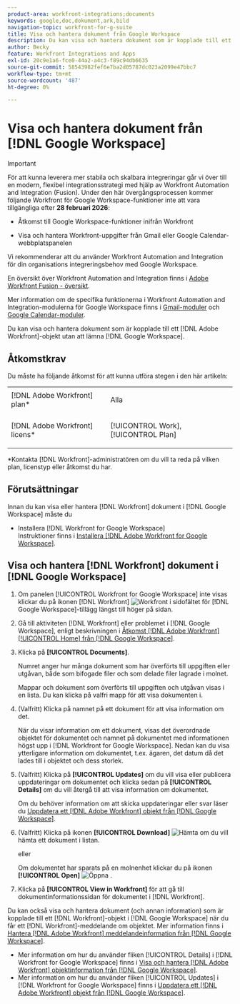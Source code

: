 ```yaml
---
product-area: workfront-integrations;documents
keywords: google,doc,dokument,ark,bild
navigation-topic: workfront-for-g-suite
title: Visa och hantera dokument från Google Workspace
description: Du kan visa och hantera dokument som är kopplade till ett [!DNL Adobe Workfront] objekt utan att behöva lämna Google Workspace.
author: Becky
feature: Workfront Integrations and Apps
exl-id: 20c9e1a6-fce0-44a2-a4c3-f89c94db6635
source-git-commit: 58543982fef6e7ba2d05787dc023a2099e47bbc7
workflow-type: tm+mt
source-wordcount: '487'
ht-degree: 0%

---
```


# Visa och hantera dokument från [!DNL Google Workspace]

>[!IMPORTANT]
>
>För att kunna leverera mer stabila och skalbara integreringar går vi över till en modern, flexibel integrationsstrategi med hjälp av Workfront Automation and Integration (Fusion). Under den här övergångsprocessen kommer följande Workfront för Google Workspace-funktioner inte att vara tillgängliga efter **28 februari 2026**:
>
>* Åtkomst till Google Workspace-funktioner inifrån Workfront
>
>* Visa och hantera Workfront-uppgifter från Gmail eller Google Calendar-webbplatspanelen
>
>Vi rekommenderar att du använder Workfront Automation and Integration för din organisations integreringsbehov med Google Workspace.
>
>En översikt över Workfront Automation and Integration finns i [Adobe Workfront Fusion - översikt](https://experienceleague.adobe.com/en/docs/workfront-fusion/using/get-started-with-fusion/understand-workfront-fusion/workfront-fusion-overview).
>
>Mer information om de specifika funktionerna i Workfront Automation and Integration-modulerna för Google Workspace finns i [Gmail-moduler](https://experienceleague.adobe.com/en/docs/workfront-fusion/using/references/apps-and-their-modules/third-party-app-connectors/gmail-modules) och [Google Calendar-moduler](https://experienceleague.adobe.com/en/docs/workfront-fusion/using/references/apps-and-their-modules/third-party-app-connectors/google-calendar-modules).

Du kan visa och hantera dokument som är kopplade till ett [!DNL Adobe Workfront]-objekt utan att lämna [!DNL Google Workspace].

## Åtkomstkrav

Du måste ha följande åtkomst för att kunna utföra stegen i den här artikeln:

<table style="table-layout:auto"> 
 <col> 
 <col> 
 <tbody> 
  <tr> 
   <td role="rowheader">[!DNL Adobe Workfront] plan*</td> 
   <td> <p>Alla</p> </td> 
  </tr> 
  <tr> 
   <td role="rowheader">[!DNL Adobe Workfront] licens*</td> 
   <td> <p>[!UICONTROL Work], [!UICONTROL Plan]</p> </td> 
  </tr> 
 </tbody> 
</table>

&#42;Kontakta [!DNL Workfront]-administratören om du vill ta reda på vilken plan, licenstyp eller åtkomst du har.

## Förutsättningar

Innan du kan visa eller hantera [!DNL Workfront] dokument i [!DNL Google Workspace] måste du

* Installera [!DNL Workfront for Google Workspace]\
   Instruktioner finns i [Installera [!DNL Adobe Workfront for Google Workspace]](../../workfront-integrations-and-apps/workfront-for-g-suite/install-workfront-for-gsuite.md).

## Visa och hantera [!DNL Workfront] dokument i [!DNL Google Workspace]

1. Om panelen [!UICONTROL Workfront for Google Workspace] inte visas klickar du på ikonen [!DNL Workfront] ![Workfront ](assets/wf-lion-icon.png) i sidofältet för [!DNL Google Workspace]-tillägg längst till höger på sidan.
1. Gå till aktiviteten [!DNL Workfront] eller problemet i [!DNL Google Workspace], enligt beskrivningen i [Åtkomst [!DNL Adobe Workfront] [!UICONTROL Home] från  [!DNL Google Workspace]](../../workfront-integrations-and-apps/workfront-for-g-suite/access-wf-home-content-from-g-suite.md).
1. Klicka på **[!UICONTROL Documents]**.

   Numret anger hur många dokument som har överförts till uppgiften eller utgåvan, både som bifogade filer och som delade filer lagrade i molnet.

   Mappar och dokument som överförts till uppgiften och utgåvan visas i en lista. Du kan klicka på valfri mapp för att visa dokumenten i.

1. (Valfritt) Klicka på namnet på ett dokument för att visa information om det.

   När du visar information om ett dokument, visas det överordnade objektet för dokumentet och namnet på dokumentet med informationen högst upp i [!DNL Workfront for Google Workspace]. Nedan kan du visa ytterligare information om dokumentet, t.ex. ägaren, det datum då det lades till i objektet och dess storlek.

1. (Valfritt) Klicka på **[!UICONTROL Updates]** om du vill visa eller publicera uppdateringar om dokumentet och klicka sedan på **[!UICONTROL Details]** om du vill återgå till att visa information om dokumentet.

   Om du behöver information om att skicka uppdateringar eller svar läser du [Uppdatera ett [!DNL Adobe Workfront] objekt från [!DNL Google Workspace]](../../workfront-integrations-and-apps/workfront-for-g-suite/update-a-workfront-object-in-gsuite.md).

1. (Valfritt) Klicka på ikonen **[!UICONTROL Download]** ![Hämta ](assets/download-icon.png) om du vill hämta ett dokument i listan.

   eller

   Om dokumentet har sparats på en molnenhet klickar du på ikonen **[!UICONTROL Open]** ![Öppna ](assets/open-icon.png) .

1. Klicka på **[!UICONTROL View in Workfront]** för att gå till dokumentinformationssidan för dokumentet i [!DNL Workfront].

Du kan också visa och hantera dokument (och annan information) som är kopplade till ett [!DNL Workfront]-objekt i [!DNL Google Workspace] när du får ett [!DNL Workfront]-meddelande om objektet. Mer information finns i [Hantera [!DNL Adobe Workfront] meddelandeinformation från [!DNL Google Workspace]](../../workfront-integrations-and-apps/workfront-for-g-suite/manage-wf-email-notification-details-in-gsuite.md).

* Mer information om hur du använder fliken [!UICONTROL Details] i [!DNL Workfront for Google Workspace] finns i [Visa och hantera  [!DNL Adobe Workfront] objektinformation från [!DNL Google Workspace]](../../workfront-integrations-and-apps/workfront-for-g-suite/view-manage-work-item-details-in-gsuite.md).
* Mer information om hur du använder fliken [!UICONTROL Updates] i [!DNL Workfront for Google Workspace] finns i [Uppdatera ett [!DNL Adobe Workfront] objekt från [!DNL Google Workspace]](../../workfront-integrations-and-apps/workfront-for-g-suite/update-a-workfront-object-in-gsuite.md).
